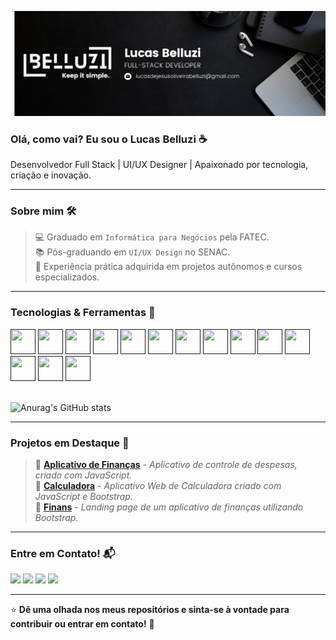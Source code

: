 ![Imagem de apresentação](images/fullstack_dev.png)

<h3>Olá, como vai? Eu sou o Lucas Belluzi ☕</h3>
Desenvolvedor Full Stack | UI/UX Designer | Apaixonado por tecnologia, criação e inovação.

<hr/>

### Sobre mim 🛠️
>💻 Graduado em ```Informática para Negócios``` pela FATEC.<br/>
>📚 Pós-graduando em ```UI/UX Design``` no SENAC.<br/>
>🎯 Experiência prática adquirida em projetos autônomos e cursos especializados.<br/>

<hr/>

<h3>Tecnologias & Ferramentas 🚀</h3>

<div>
  <a href=""><img src="https://cdn.jsdelivr.net/gh/devicons/devicon@latest/icons/csharp/csharp-original.svg" height=40px width=40px/></a>
  <a href=""><img src="https://cdn.jsdelivr.net/gh/devicons/devicon@latest/icons/dot-net/dot-net-original.svg" height=40px width=40px/></a>
  <a href=""><img src="https://cdn.jsdelivr.net/gh/devicons/devicon@latest/icons/html5/html5-original.svg" height=40px width=40px/></a>
  <a href=""><img src="https://cdn.jsdelivr.net/gh/devicons/devicon@latest/icons/css3/css3-original.svg" height=40px width=40px/></a>
  <a href=""><img src="https://cdn.jsdelivr.net/gh/devicons/devicon@latest/icons/javascript/javascript-original.svg" height=40px width=40px/></a>
  <a href=""><img src="https://cdn.jsdelivr.net/gh/devicons/devicon@latest/icons/typescript/typescript-original.svg" height=40px width=40px/></a>
  <a href=""><img src="https://cdn.jsdelivr.net/gh/devicons/devicon@latest/icons/bootstrap/bootstrap-original.svg" height=40px width=40px/></a>
  <a href=""><img src="https://cdn.jsdelivr.net/gh/devicons/devicon@latest/icons/php/php-original.svg" height=40px width=40px/></a>
  <a href=""><img src="https://cdn.jsdelivr.net/gh/devicons/devicon@latest/icons/git/git-original.svg" height=40px width=40px/></a>
  <a href=""><img src="https://cdn.jsdelivr.net/gh/devicons/devicon@latest/icons/github/github-original.svg" height=40px width=40px/></a>
  <a href=""><img src="https://cdn.jsdelivr.net/gh/devicons/devicon@latest/icons/azuresqldatabase/azuresqldatabase-original.svg" height=40px width=40px/></a>
  <a href=""><img src="https://cdn.jsdelivr.net/gh/devicons/devicon@latest/icons/wordpress/wordpress-plain.svg" height=40px width=40px/></a>
  <a href=""><img src="https://cdn.jsdelivr.net/gh/devicons/devicon@latest/icons/figma/figma-original.svg" height=40px width=40px/></a>
  <a href=""><img src="https://cdn.jsdelivr.net/gh/devicons/devicon@latest/icons/photoshop/photoshop-original.svg" height=40px width=40px/></a>
</div><br/>

<!--GitHub Stats-->
![Anurag's GitHub stats](https://github-readme-stats.vercel.app/api?username=belluzi&show_icons=true&theme=github_dark)

<hr/>

<h3>Projetos em Destaque 📌</h3>

>🔹 [**Aplicativo de Finanças**](https://github.com/belluzi/projeto-finans) - *Aplicativo de controle de despesas, criado com JavaScript.*<br/>
>🔹 [**Calculadora**](https://github.com/belluzi/app-calculadora) - *Aplicativo Web de Calculadora criado com JavaScript e Bootstrap.*<br/>
>🔹 [**Finans**](https://github.com/belluzi/projeto-finans) - *Landing page de um aplicativo de finanças utilizando Bootstrap.*<br/>

<hr/>

<h3>Entre em Contato! 📬</h3>

<div>
  <a href = "mailto:lucasdejesusoliveirabelluzi@gmail.com"><img src="https://img.shields.io/badge/Email-%23333?style=for-the-badge&logo=gmail&logoColor=white" target="_blank"></a>
  <a href="https://www.linkedin.com/in/lucasbelluzi/" target="_blank"><img src="https://img.shields.io/badge/-LinkedIn-%230077B5?style=for-the-badge&logo=linkedin&logoColor=white" target="_blank"></a>
  <a href="https://www.instagram.com/lucasbelluzi/" target="_blank"><img src="https://img.shields.io/badge/-Instagram-%23E4405F?style=for-the-badge&logo=instagram&logoColor=white" target="_blank"></a>
  <a href="https://www.behance.net/lucasbelluzi" target="_blank"><img src="https://img.shields.io/badge/Behance-1769FF?style=for-the-badge&logo=behance&logoColor=white" target="_blank"></a>
</div>

<hr/>

⭐ **Dê uma olhada nos meus repositórios e sinta-se à vontade para contribuir ou entrar em contato!** 🚀
